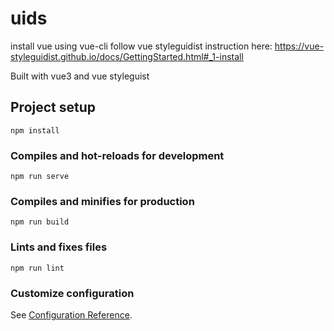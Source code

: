 # uids

install vue using vue-cli
follow vue styleguidist instruction here: https://vue-styleguidist.github.io/docs/GettingStarted.html#_1-install

Built with vue3 and vue styleguist

## Project setup
```
npm install
```

### Compiles and hot-reloads for development
```
npm run serve
```

### Compiles and minifies for production
```
npm run build
```

### Lints and fixes files
```
npm run lint
```

### Customize configuration
See [Configuration Reference](https://cli.vuejs.org/config/).
